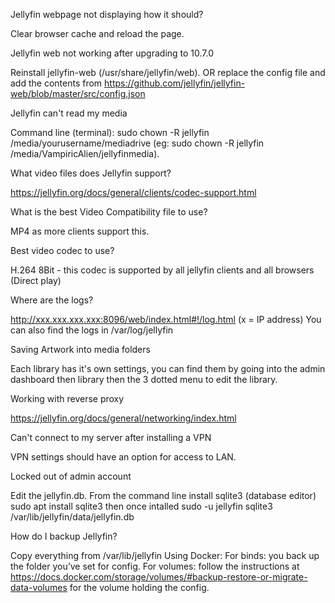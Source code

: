 
Jellyfin webpage not displaying how it should?

Clear browser cache and reload the page.

Jellyfin web not working after upgrading to 10.7.0

Reinstall jellyfin-web (/usr/share/jellyfin/web). OR replace the config file and add the contents from https://github.com/jellyfin/jellyfin-web/blob/master/src/config.json

Jellyfin can't read my media

Command line (terminal): sudo chown -R jellyfin /media/yourusername/mediadrive (eg: sudo chown -R jellyfin /media/VampiricAlien/jellyfinmedia).

What video files does Jellyfin support?

https://jellyfin.org/docs/general/clients/codec-support.html

What is the best Video Compatibility file to use?

MP4 as more clients support this.

Best video codec to use?

H.264 8Bit - this codec is supported by all jellyfin clients and all browsers (Direct play)

Where are the logs?

http://xxx.xxx.xxx.xxx:8096/web/index.html#!/log.html (x = IP address) You can also find the logs in /var/log/jellyfin

Saving Artwork into media folders

Each library has it's own settings, you can find them by going into the admin dashboard then library then the 3 dotted menu to edit the library.

Working with reverse proxy

https://jellyfin.org/docs/general/networking/index.html

Can't connect to my server after installing a VPN

VPN settings should have an option for access to LAN.

Locked out of admin account

Edit the jellyfin.db. From the command line install sqlite3 (database editor) sudo apt install sqlite3 then once intalled sudo -u jellyfin sqlite3 /var/lib/jellyfin/data/jellyfin.db

How do I backup Jellyfin?

Copy everything from /var/lib/jellyfin 
Using Docker: For binds: you back up the folder you’ve set for config. 
For volumes: follow the instructions at https://docs.docker.com/storage/volumes/#backup-restore-or-migrate-data-volumes for the volume holding the config.
